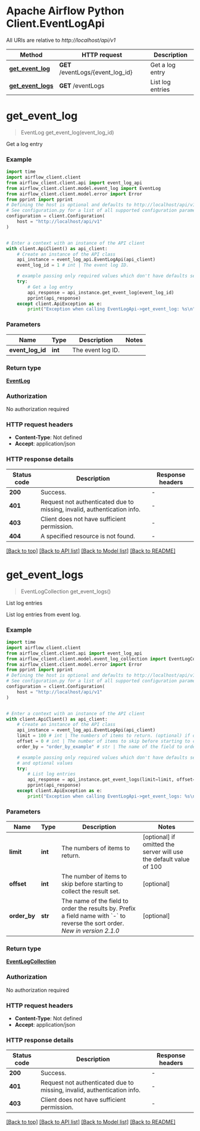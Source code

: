<!--
 Licensed to the Apache Software Foundation (ASF) under one
 or more contributor license agreements.  See the NOTICE file
 distributed with this work for additional information
 regarding copyright ownership.  The ASF licenses this file
 to you under the Apache License, Version 2.0 (the
 "License"); you may not use this file except in compliance
 with the License.  You may obtain a copy of the License at

   http://www.apache.org/licenses/LICENSE-2.0

 Unless required by applicable law or agreed to in writing,
 software distributed under the License is distributed on an
 "AS IS" BASIS, WITHOUT WARRANTIES OR CONDITIONS OF ANY
 KIND, either express or implied.  See the License for the
 specific language governing permissions and limitations
 under the License.
 -->

# Apache Airflow Python Client.EventLogApi

All URIs are relative to *http://localhost/api/v1*

Method | HTTP request | Description
------------- | ------------- | -------------
[**get_event_log**](EventLogApi.md#get_event_log) | **GET** /eventLogs/{event_log_id} | Get a log entry
[**get_event_logs**](EventLogApi.md#get_event_logs) | **GET** /eventLogs | List log entries


# **get_event_log**
> EventLog get_event_log(event_log_id)

Get a log entry

### Example


```python
import time
import airflow_client.client
from airflow_client.client.api import event_log_api
from airflow_client.client.model.event_log import EventLog
from airflow_client.client.model.error import Error
from pprint import pprint
# Defining the host is optional and defaults to http://localhost/api/v1
# See configuration.py for a list of all supported configuration parameters.
configuration = client.Configuration(
    host = "http://localhost/api/v1"
)


# Enter a context with an instance of the API client
with client.ApiClient() as api_client:
    # Create an instance of the API class
    api_instance = event_log_api.EventLogApi(api_client)
    event_log_id = 1 # int | The event log ID.

    # example passing only required values which don't have defaults set
    try:
        # Get a log entry
        api_response = api_instance.get_event_log(event_log_id)
        pprint(api_response)
    except client.ApiException as e:
        print("Exception when calling EventLogApi->get_event_log: %s\n" % e)
```


### Parameters

Name | Type | Description  | Notes
------------- | ------------- | ------------- | -------------
 **event_log_id** | **int**| The event log ID. |

### Return type

[**EventLog**](EventLog.md)

### Authorization

No authorization required

### HTTP request headers

 - **Content-Type**: Not defined
 - **Accept**: application/json


### HTTP response details

| Status code | Description | Response headers |
|-------------|-------------|------------------|
**200** | Success. |  -  |
**401** | Request not authenticated due to missing, invalid, authentication info. |  -  |
**403** | Client does not have sufficient permission. |  -  |
**404** | A specified resource is not found. |  -  |

[[Back to top]](#) [[Back to API list]](../README.md#documentation-for-api-endpoints) [[Back to Model list]](../README.md#documentation-for-models) [[Back to README]](../README.md)

# **get_event_logs**
> EventLogCollection get_event_logs()

List log entries

List log entries from event log.

### Example


```python
import time
import airflow_client.client
from airflow_client.client.api import event_log_api
from airflow_client.client.model.event_log_collection import EventLogCollection
from airflow_client.client.model.error import Error
from pprint import pprint
# Defining the host is optional and defaults to http://localhost/api/v1
# See configuration.py for a list of all supported configuration parameters.
configuration = client.Configuration(
    host = "http://localhost/api/v1"
)


# Enter a context with an instance of the API client
with client.ApiClient() as api_client:
    # Create an instance of the API class
    api_instance = event_log_api.EventLogApi(api_client)
    limit = 100 # int | The numbers of items to return. (optional) if omitted the server will use the default value of 100
    offset = 0 # int | The number of items to skip before starting to collect the result set. (optional)
    order_by = "order_by_example" # str | The name of the field to order the results by. Prefix a field name with `-` to reverse the sort order.  *New in version 2.1.0*  (optional)

    # example passing only required values which don't have defaults set
    # and optional values
    try:
        # List log entries
        api_response = api_instance.get_event_logs(limit=limit, offset=offset, order_by=order_by)
        pprint(api_response)
    except client.ApiException as e:
        print("Exception when calling EventLogApi->get_event_logs: %s\n" % e)
```


### Parameters

Name | Type | Description  | Notes
------------- | ------------- | ------------- | -------------
 **limit** | **int**| The numbers of items to return. | [optional] if omitted the server will use the default value of 100
 **offset** | **int**| The number of items to skip before starting to collect the result set. | [optional]
 **order_by** | **str**| The name of the field to order the results by. Prefix a field name with &#x60;-&#x60; to reverse the sort order.  *New in version 2.1.0*  | [optional]

### Return type

[**EventLogCollection**](EventLogCollection.md)

### Authorization

No authorization required

### HTTP request headers

 - **Content-Type**: Not defined
 - **Accept**: application/json


### HTTP response details

| Status code | Description | Response headers |
|-------------|-------------|------------------|
**200** | Success. |  -  |
**401** | Request not authenticated due to missing, invalid, authentication info. |  -  |
**403** | Client does not have sufficient permission. |  -  |

[[Back to top]](#) [[Back to API list]](../README.md#documentation-for-api-endpoints) [[Back to Model list]](../README.md#documentation-for-models) [[Back to README]](../README.md)

